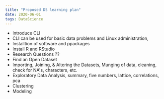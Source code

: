 ```yaml
---
title: "Proposed DS learning plan"
date: 2020-06-01
tags: DataScience
---
```


- Introduce CLI
- CLI can be used for basic data problems and Linux administration,
- Installtion of software and ppackages
- Install R and RStudio
- Research Questions ??
- Find an Open Dataset
- Importing, Joining, & Altering the Datasets, Munging of data, cleaning, check for NA's, characters, etc.
- Exploratory Data Analysis, summary, five numbers, lattice, correlations, pca
- Clustering
- Modeling



